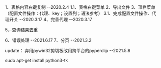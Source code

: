 1、表格内容右键复制 --2020.2.4
    1.1、表格右键菜单
2、导出文件
3、顶栏菜单（配置文件操作：代理、key；设置列；语法参考）
    3.1、完成配置文件操作、代理开关 --2020.3.17
4、完善代理 --2020.3.17

~~5、查询结果去重~~

6、错误处理 --2021.6.17
7、分页 --2021.3.2

update：
弃用pywin32剪切板改用跨平台的pyperclip      --2021.5.8


sudo apt-get install python3-tk